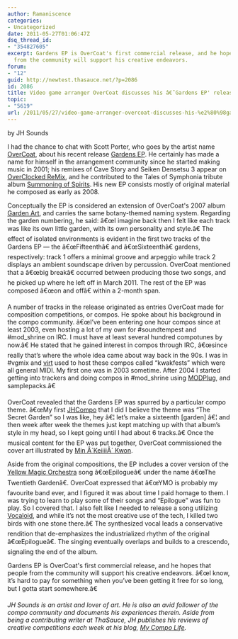 ```yaml
---
author: Ramaniscence
categories:
- Uncategorized
date: 2011-05-27T01:06:47Z
dsq_thread_id:
- "354827605"
excerpt: Gardens EP is OverCoat's first commercial release, and he hopes that people
  from the community will support his creative endeavors.
forum:
- "12"
guid: http://newtest.thasauce.net/?p=2086
id: 2086
title: Video game arranger OverCoat discusses his â€˜Gardens EP' release
topic:
- "5619"
url: /2011/05/27/video-game-arranger-overcoat-discusses-his-%e2%80%98gardens-ep%e2%80%99-release/
---
```


by JH Sounds

I had the chance to chat with Scott Porter, who goes by the artist name [OverCoat](http://remix.thasauce.net/mixer/overcoat/), about his recent release [Gardens EP](http://overcoat.bandcamp.com/). He certainly has made a name for himself in the arrangement community since he started making music in 2001; his remixes of Cave Story and Seiken Densetsu 3 appear on [OverClocked ReMix](http://ocremix.org/), and he contributed to the Tales of Symphonia tribute album [Summoning of Spirits](http://tales.ocremix.org/). His new EP consists mostly of original material he composed as early as 2008.

Conceptually the EP is considered an extension of OverCoat's 2007 album [Garden Art](http://soundtempest.net/soc/album/GardenArt), and carries the same botany-themed naming system. Regarding the garden numbering, he said: â€œI imagine back then I felt like each track was like its own little garden, with its own personality and style.â€ The effect of isolated environments is evident in the first two tracks of the Gardens EP &#8212; the â€œFifteenthâ€ and â€œSixteenthâ€ gardens, respectively: track 1 offers a minimal groove and arpeggio while track 2 displays an ambient soundscape driven by percussion. OverCoat mentioned that a â€œbig breakâ€ occurred between producing those two songs, and he picked up where he left off in March 2011. The rest of the EP was composed â€œon and offâ€ within a 2-month span.

A number of tracks in the release originated as entries OverCoat made for composition competitions, or compos. He spoke about his background in the compo community. â€œI&#8217;ve been entering one hour compos since at least 2003, even hosting a lot of my own for #soundtempest and #mod_shrine on IRC. I must have at least several hundred compotunes by now.â€ He stated that he gained interest in compos through IRC, â€œsince really that&#8217;s where the whole idea came about way back in the 90s. I was in #vgmix and [virt](http://biglionmusic.com/) used to host these compos called &#8220;kwakfests&#8221; which were all general MIDI. My first one was in 2003 sometime. After 2004 I started getting into trackers and doing compos in #mod_shrine using [MODPlug](http://www.modplug.com/), and samplepacks.â€

OverCoat revealed that the Gardens EP was spurred by a particular compo theme. â€œMy first [JHCompo](http://compo.jhsounds.com/) that I did I believe the theme was &#8220;The Secret Garden&#8221; so I was like, hey â€¦ let&#8217;s make a sixteenth [garden] â€¦ and then week after week the themes just kept matching up with that album&#8217;s style in my head, so I kept going until I had about 6 tracks.â€ Once the musical content for the EP was put together, OverCoat commissioned the cover art illustrated by [Min Â´KeiiiiÂ´ Kwon](http://www.elfwood.com/~keiiii).

Aside from the original compositions, the EP includes a cover version of the [Yellow Magic Orchestra](http://en.wikipedia.org/wiki/Yellow_Magic_Orchestra) song â€œEpilogueâ€ under the name â€œThe Twentieth Gardenâ€. OverCoat expressed that â€œYMO is probably my favourite band ever, and I figured it was about time I paid homage to them. I was trying to learn to play some of their songs and &#8220;Epilogue&#8221; was fun to play. So I covered that. I also felt like I needed to release a song utilizing [Vocaloid](http://en.wikipedia.org/wiki/Yellow_Magic_Orchestra), and while it&#8217;s not the most creative use of the tech, I killed two birds with one stone there.â€ The synthesized vocal leads a conservative rendition that de-emphasizes the industrialized rhythm of the original â€œEpilogueâ€. The singing eventually overlaps and builds to a crescendo, signaling the end of the album.

Gardens EP is OverCoat's first commercial release, and he hopes that people from the community will support his creative endeavors. â€œI know, it&#8217;s hard to pay for something when you&#8217;ve been getting it free for so long, but I gotta start somewhere.â€

_JH Sounds is an artist and lover of art. He is also an avid follower of the compo community and documents his experiences therein. Aside from being a contributing writer at ThaSauce, JH publishes his reviews of creative competitions each week at his blog, [My Compo Life](http://blog.jhsounds.com/)._